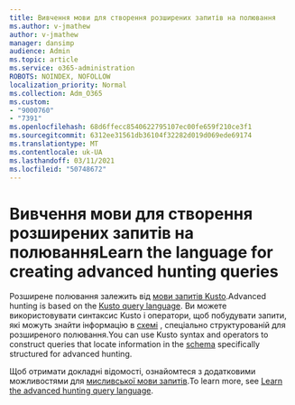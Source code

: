 ```yaml
---
title: Вивчення мови для створення розширених запитів на полювання
ms.author: v-jmathew
author: v-jmathew
manager: dansimp
audience: Admin
ms.topic: article
ms.service: o365-administration
ROBOTS: NOINDEX, NOFOLLOW
localization_priority: Normal
ms.collection: Adm_O365
ms.custom:
- "9000760"
- "7391"
ms.openlocfilehash: 68d6ffecc8540622795107ec00fe659f210ce3f1
ms.sourcegitcommit: 6312ee31561db36104f32282d019d069ede69174
ms.translationtype: MT
ms.contentlocale: uk-UA
ms.lasthandoff: 03/11/2021
ms.locfileid: "50748672"
---
```

# <a name="learn-the-language-for-creating-advanced-hunting-queries"></a><span data-ttu-id="ff231-102">Вивчення мови для створення розширених запитів на полювання</span><span class="sxs-lookup"><span data-stu-id="ff231-102">Learn the language for creating advanced hunting queries</span></span>

<span data-ttu-id="ff231-103">Розширене полювання залежить від [мови запитів Kusto](https://go.microsoft.com/fwlink/?linkid=2144620).</span><span class="sxs-lookup"><span data-stu-id="ff231-103">Advanced hunting is based on the [Kusto query language](https://go.microsoft.com/fwlink/?linkid=2144620).</span></span> <span data-ttu-id="ff231-104">Ви можете використовувати синтаксис Kusto і оператори, щоб побудувати запити, які можуть знайти інформацію в [схемі](https://go.microsoft.com/fwlink/?linkid=2144621) , спеціально структурованій для розширеного полювання.</span><span class="sxs-lookup"><span data-stu-id="ff231-104">You can use Kusto syntax and operators to construct queries that locate information in the [schema](https://go.microsoft.com/fwlink/?linkid=2144621) specifically structured for advanced hunting.</span></span>

<span data-ttu-id="ff231-105">Щоб отримати докладні відомості, ознайомтеся з додатковими можливостями для [мисливської мови запитів](https://go.microsoft.com/fwlink/?linkid=2144518).</span><span class="sxs-lookup"><span data-stu-id="ff231-105">To learn more, see [Learn the advanced hunting query language](https://go.microsoft.com/fwlink/?linkid=2144518).</span></span>
